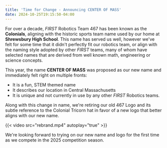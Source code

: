 ```yaml
---
title: 'Time for Change - Announcing CENTER OF MASS'
date: 2024-10-25T19:15:50-04:00
---
```


For over a decade, _FIRST_ Robotics Team 467 has been known as the **Colonials**, aligning with the historic sports team name used by our home at **Shrewsbury High School**.  This name has served us well, however we've felt for some time that it didn't perfectly fit our robotics team, or align with the naming style adopted by other _FIRST_ teams, many of whom have selected names that are derived from well known math, engineering or science concepts.

This year, the name **CENTER OF MASS** was proposed as our new name and immediately felt right on multiple fronts:

- It is a fun, STEM themed name
- It describes our location in Central Massachusetts
- It is unique and not currently in use by any other _FIRST_ Robotics teams.

Along with this change in name, we're retiring our old 467 Logo and its subtle reference to the Colonial Tricorn hat in favor of a new logo that better aligns with our new name.

{{< video src="rebrand.mp4" autoplay="true" >}}

We're looking forward to trying on our new name and logo for the first time as we compete in the 2025 competition season.
